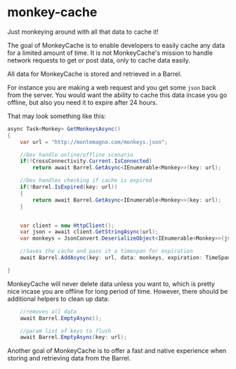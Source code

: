 # monkey-cache
Just monkeying around with all that data to cache it!

The goal of MonkeyCache is to enable developers to easily cache any data for a limited amount of time. It is not MonkeyCache's mission to handle network requests to get or post data, only to cache data easily.

All data for MonkeyCache is stored and retrieved in a Barrel. 

For instance you are making a web request and you get some `json` back from the server. You would want the ability to cache this data incase you go offline, but also you need it to expire after 24 hours.

That may look something like this:

```csharp
async Task<Monkey> GetMonkeysAsync()
{
    var url = "http://montemagno.com/monkeys.json";

    //Dev handle online/offline scenario
    if(!CrossConnectivity.Current.IsConnected)
        return await Barrel.GetAsync<IEnumerable<Monkey>>(key: url);

    //Dev handles checking if cache is expired
    if(!Barrel.IsExpired(key: url))
    {
        return await Barrel.GetAsync<IEnumerable<Monkey>>(key: url);
    }


    var client = new HttpClient();
    var json = await client.GetStringAsync(url);
    var monkeys = JsonConvert.DeserializeObject<IEnumerable<Monkey>>(json);

    //Saves the cache and pass it a timespan for expiration
    await Barrel.AddAsync(key: url, data: monkeys, expiration: TimeSpan.FromDays(1);)

}
```

MonkeyCache will never delete data unless you want to, which is pretty nice incase you are offline for long period of time. However, there should be additional helpers to clean up data:

```csharp
    //removes all data
    await Barrel.EmptyAsync();

    //param list of keys to flush
    await Barrel.EmptyAsync(key: url);
```

Another goal of MonkeyCache is to offer a fast and native experience when storing and retrieving data from the Barrel.